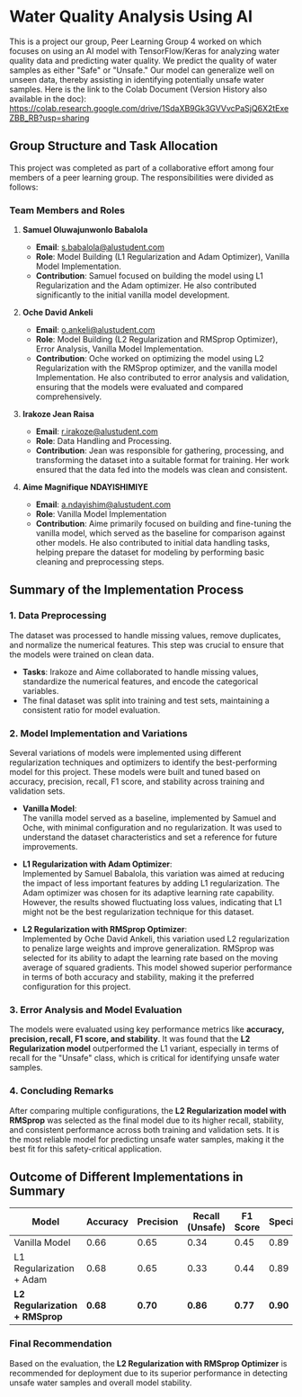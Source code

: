 # Water Quality Analysis Using AI
This is a project our group, Peer Learning Group 4 worked on which focuses on using an AI model with TensorFlow/Keras for analyzing water quality data and predicting water quality. We predict the quality of water samples as either "Safe" or "Unsafe." Our model can generalize well on unseen data, thereby assisting in identifying potentially unsafe water samples.
Here is the link to the Colab Document (Version History also available in the doc): https://colab.research.google.com/drive/1SdaXB9Gk3GVVvcPaSjQ6X2tExeZBB_RB?usp=sharing
## Group Structure and Task Allocation

This project was completed as part of a collaborative effort among four members of a peer learning group. The responsibilities were divided as follows:

### Team Members and Roles
1. **Samuel Oluwajunwonlo Babalola**  
   - **Email**: [s.babalola@alustudent.com](mailto:s.babalola@alustudent.com)  
   - **Role**: Model Building (L1 Regularization and Adam Optimizer), Vanilla Model Implementation.  
   - **Contribution**: Samuel focused on building the model using L1 Regularization and the Adam optimizer. He also contributed significantly to the initial vanilla model development.

2. **Oche David Ankeli**  
   - **Email**: [o.ankeli@alustudent.com](mailto:o.ankeli@alustudent.com)  
   - **Role**: Model Building (L2 Regularization and RMSprop Optimizer), Error Analysis, Vanilla Model Implementation.  
   - **Contribution**: Oche worked on optimizing the model using L2 Regularization with the RMSprop optimizer, and the vanilla model Implementation. He also contributed to error analysis and validation, ensuring that the models were evaluated and compared comprehensively.

3. **Irakoze Jean Raisa**  
   - **Email**: [r.irakoze@alustudent.com](mailto:r.irakoze@alustudent.com)  
   - **Role**: Data Handling and Processing.  
   - **Contribution**: Jean was responsible for gathering, processing, and transforming the dataset into a suitable format for training. Her work ensured that the data fed into the models was clean and consistent.

4. **Aime Magnifique NDAYISHIMIYE**  
   - **Email**: [a.ndayishim@alustudent.com](mailto:a.ndayishim@alustudent.com)  
   - **Role**: Vanilla Model Implementation  
   - **Contribution**:  Aime primarily focused on building and fine-tuning the vanilla model, which served as the baseline for comparison against other models. He also contributed to initial data handling tasks, helping prepare the dataset for modeling by performing basic cleaning and preprocessing steps.

## Summary of the Implementation Process

### 1. Data Preprocessing
The dataset was processed to handle missing values, remove duplicates, and normalize the numerical features. This step was crucial to ensure that the models were trained on clean data.  
- **Tasks**: Irakoze and Aime collaborated to handle missing values, standardize the numerical features, and encode the categorical variables.  
- The final dataset was split into training and test sets, maintaining a consistent ratio for model evaluation.

### 2. Model Implementation and Variations
Several variations of models were implemented using different regularization techniques and optimizers to identify the best-performing model for this project. These models were built and tuned based on accuracy, precision, recall, F1 score, and stability across training and validation sets.

- **Vanilla Model**:  
  The vanilla model served as a baseline, implemented by Samuel and Oche, with minimal configuration and no regularization. It was used to understand the dataset characteristics and set a reference for future improvements.

- **L1 Regularization with Adam Optimizer**:  
  Implemented by Samuel Babalola, this variation was aimed at reducing the impact of less important features by adding L1 regularization. The Adam optimizer was chosen for its adaptive learning rate capability. However, the results showed fluctuating loss values, indicating that L1 might not be the best regularization technique for this dataset.

- **L2 Regularization with RMSprop Optimizer**:  
  Implemented by Oche David Ankeli, this variation used L2 regularization to penalize large weights and improve generalization. RMSprop was selected for its ability to adapt the learning rate based on the moving average of squared gradients. This model showed superior performance in terms of both accuracy and stability, making it the preferred configuration for this project.

### 3. Error Analysis and Model Evaluation
The models were evaluated using key performance metrics like **accuracy, precision, recall, F1 score, and stability**. It was found that the **L2 Regularization model** outperformed the L1 variant, especially in terms of recall for the "Unsafe" class, which is critical for identifying unsafe water samples.

### 4. Concluding Remarks
After comparing multiple configurations, the **L2 Regularization model with RMSprop** was selected as the final model due to its higher recall, stability, and consistent performance across both training and validation sets. It is the most reliable model for predicting unsafe water samples, making it the best fit for this safety-critical application.

## Outcome of Different Implementations in Summary

| **Model**                          | **Accuracy** | **Precision** | **Recall (Unsafe)** | **F1 Score** | **Specificity** |
|------------------------------------|--------------|---------------|--------------------|-------------|----------------|
| Vanilla Model                      | 0.66         | 0.65          | 0.34               | 0.45        | 0.89           |
| L1 Regularization + Adam           | 0.68         | 0.65          | 0.33               | 0.44        | 0.89           |
| **L2 Regularization + RMSprop**    | **0.68**     | **0.70**      | **0.86**           | **0.77**    | **0.90**       |

### Final Recommendation
Based on the evaluation, the **L2 Regularization with RMSprop Optimizer** is recommended for deployment due to its superior performance in detecting unsafe water samples and overall model stability.

